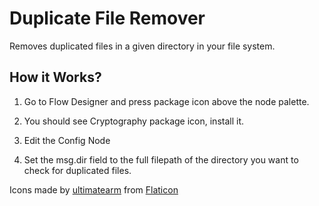
# Duplicate File Remover
Removes duplicated files in a given directory in your file system.

## How it Works?

1. Go to Flow Designer and press package icon above the node palette.

2. You should see Cryptography package icon, install it.

3. Edit the Config Node

4. Set the msg.dir field to the full filepath of the directory you want to
check for duplicated files.

Icons made by [ultimatearm](https://www.flaticon.com/authors/ultimatearm) from [Flaticon](https://www.flaticon.com/)